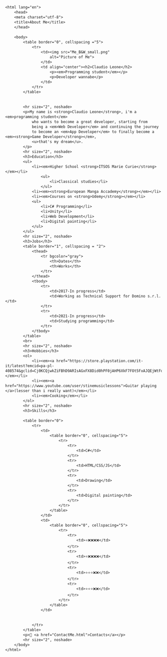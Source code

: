<!DOCTYPE html>
    <html lang="en">
        <head>
        <meta charset="utf-8">
        <title>About Me</title>
        </head>
        
        <body>
            <table border="0", cellspacing ="5">
                <tr>
                    <td><img src="Me_B&W_small.png"
                        alt="Picture of Me">
                    </td>
                    <td align="center"><h2>Claudio Leone</h2>
                        <p><em>Programming student</em></p>
                        <p>Developer wannabe</p>
                    </td>
                </tr>
            </table>
            
            
            <hr size="2", noshade>
            <p>My name is <strong>Claudio Leone</strong>, i'm a <em>programming student</em>
                who wants to become a great developer, starting from 
                being a <em>Web Developer</em> and continuing the journey
                to become an <em>App Developer</em> to finally become a <em><strong>Game Developer</strong></em>,
                <u>that's my dream</u>.
            </p>
            <hr size="2", noshade>
            <h3>Education</h3>
            <ul>
                <li><em>Higher School <strong>ITSOS Marie Curie</strong></em></li>
                    <ul>
                        <li>Classical studies</li>
                    </ul>
                <li><em><strong>European Manga Accademy</strong></em></li>
                <li><em>Courses on <strong>Udemy</strong></em></li>
                <ul>
                    <li>C# Programming</li>
                    <li>Unity</li>
                    <li>Web Development</li>
                    <li>Digital painting</li>
                </ul>
            </ul>
            <hr size="2", noshade>
            <h3>Jobs</h3>
            <table border="1", cellspacing = "2">
                <thead>
                    <tr bgcolor="gray">
                        <th>Dates</th>
                        <th>Works</th>
                    </tr>
                </thead>
                <tbody>
                    <tr>
                        <td>2017-In progress</td>
                        <td>Working as Technical Support for Domino s.r.l.</td>
                    </tr>
                    <tr>
                        <td>2021-In progress</td>
                        <td>Studying programming</td>
                    </tr>
                </tbody>
            </table>
            <br>
            <hr size="2", noshade>
            <h3>Hobbies</h3>
            <ol>
                <li><em><a href="https://store.playstation.com/it-it/latest?emcid=pa-pl-408574&gclid=Cj0KCQjwkZiFBhD9ARIsAGxFX8Did0hPF0jAHP6XkF7FOt5FxAJQEjWtFqZc8VVyJoCbDlDW_R_rDsIaAriKEALw_wcB&gclsrc=aw.ds">Gaming</a></em></li>
                <li><em><a href="https://www.youtube.com/user/stinemusiclessons">Guitar playing </a>(lesser than i really want)</em></li>
                <li><em>Cooking</em></li>
            </ol>
            <hr size="2", noshade>
            <h3>Skills</h3>

            <table border="0">   
                <tr>
                    <td>
                        <table border="0", cellspacing="5">
                            <tr>
                                <tr>
                                    <td>C#</td>
                                </tr>
                                <tr>
                                    <td>HTML/CSS/JS</td>
                                </tr>
                                <tr>
                                    <td>Drawing</td>
                                </tr>
                                <tr>
                                    <td>Digital painting</td>
                                </tr>
                            </tr>
                        </table>
                    </td>
                    <td>
                        <table border="0", cellspacing="5">
                            <tr>
                                <tr>
                                    <td>⭐❌❌❌❌</td>
                                </tr>
                                <tr>
                                    <td>⭐❌❌❌❌</td>
                                </tr>
                                <tr>
                                    <td>⭐⭐⭐❌❌</td>
                                </tr>
                                <tr>
                                    <td>⭐⭐⭐❌❌</td>
                                </tr>
                            </tr>
                        </table>
                    </td>
                    
                    
                </tr>
            </table> 
            <p>📕 <a href="ContactMe.html">Contacts</a></p>
            <hr size="2", noshade>
        </body>
    </html>
